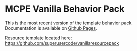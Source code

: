 # MCPE Vanilla Behavior Pack

This is the most recent version of the template behavior pack. Documentation is available on [Github Pages](https://superusercode.github.io/vanillabehaviorpack/1.2.0_documentation.html).

Resource template located here: https://github.com/superusercode/vanillaresourcepack
